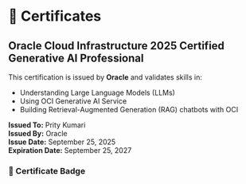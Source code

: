 
# 📜 Certificates

## Oracle Cloud Infrastructure 2025 Certified Generative AI Professional

This certification is issued by **Oracle** and validates skills in:

- Understanding Large Language Models (LLMs)  
- Using OCI Generative AI Service  
- Building Retrieval-Augmented Generation (RAG) chatbots with OCI  

**Issued To:** Prity Kumari  
**Issued By:** Oracle  
**Issue Date:** September 25, 2025  
**Expiration Date:** September 25, 2027  

### 🏅 Certificate Badge

```
